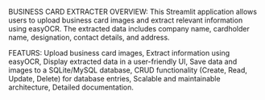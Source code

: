 BUSINESS CARD EXTRACTER
OVERVIEW:
This Streamlit application allows users to upload business card images and extract relevant information using easyOCR. The extracted data includes company name, cardholder name, designation, contact details, and address.

FEATURS:
Upload business card images,
Extract information using easyOCR,
Display extracted data in a user-friendly UI,
Save data and images to a SQLite/MySQL database,
CRUD functionality (Create, Read, Update, Delete) for database entries,
Scalable and maintainable architecture,
Detailed documentation.
